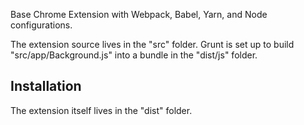 Base Chrome Extension with Webpack, Babel, Yarn, and Node configurations.

The extension source lives in the "src" folder. Grunt is set up to build "src/app/Background.js" into a bundle in the "dist/js" folder.

## Installation

The extension itself lives in the "dist" folder.
